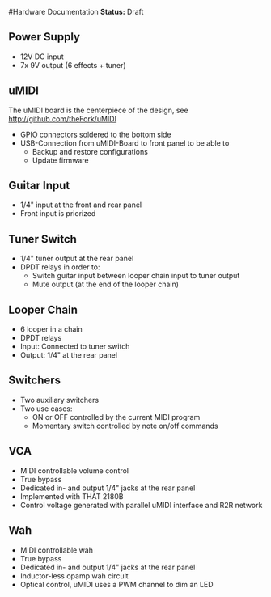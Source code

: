 #Hardware Documentation
**Status:** Draft

## Power Supply
* 12V DC input
* 7x 9V output (6 effects + tuner)

## uMIDI
The uMIDI board is the centerpiece of the design, see http://github.com/theFork/uMIDI

* GPIO connectors soldered to the bottom side
* USB-Connection from uMIDI-Board to front panel to be able to
    * Backup and restore configurations
    * Update firmware

## Guitar Input
* 1/4" input at the front and rear panel
* Front input is priorized

## Tuner Switch
* 1/4" tuner output at the rear panel
* DPDT relays in order to:
    * Switch guitar input between looper chain input to tuner output
    * Mute output (at the end of the looper chain)

## Looper Chain
* 6 looper in a chain
* DPDT relays
* Input: Connected to tuner switch
* Output: 1/4" at the rear panel

## Switchers
* Two auxiliary switchers
* Two use cases:
    * ON or OFF controlled by the current MIDI program
    * Momentary switch controlled by note on/off commands


## VCA
* MIDI controllable volume control
* True bypass
* Dedicated in- and output 1/4" jacks at the rear panel
* Implemented with THAT 2180B
* Control voltage generated with parallel uMIDI interface and R2R network

## Wah
* MIDI controllable wah
* True bypass
* Dedicated in- and output 1/4" jacks at the rear panel
* Inductor-less opamp wah circuit
* Optical control, uMIDI uses a PWM channel to dim an LED
